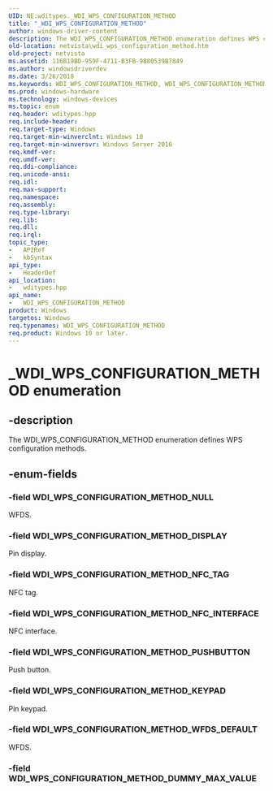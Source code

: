 ```yaml
---
UID: NE:wditypes._WDI_WPS_CONFIGURATION_METHOD
title: "_WDI_WPS_CONFIGURATION_METHOD"
author: windows-driver-content
description: The WDI_WPS_CONFIGURATION_METHOD enumeration defines WPS configuration methods.
old-location: netvista\wdi_wps_configuration_method.htm
old-project: netvista
ms.assetid: 116B19BD-959F-4711-B3FB-9880539B7849
ms.author: windowsdriverdev
ms.date: 3/26/2018
ms.keywords: WDI_WPS_CONFIGURATION_METHOD, WDI_WPS_CONFIGURATION_METHOD enumeration [Network Drivers Starting with Windows Vista], WDI_WPS_CONFIGURATION_METHOD_DISPLAY, WDI_WPS_CONFIGURATION_METHOD_KEYPAD, WDI_WPS_CONFIGURATION_METHOD_NFC_INTERFACE, WDI_WPS_CONFIGURATION_METHOD_NFC_TAG, WDI_WPS_CONFIGURATION_METHOD_NULL, WDI_WPS_CONFIGURATION_METHOD_PUSHBUTTON, WDI_WPS_CONFIGURATION_METHOD_WFDS_DEFAULT, _WDI_WPS_CONFIGURATION_METHOD, netvista.wdi_wps_configuration_method, wditypes/WDI_WPS_CONFIGURATION_METHOD, wditypes/WDI_WPS_CONFIGURATION_METHOD_DISPLAY, wditypes/WDI_WPS_CONFIGURATION_METHOD_KEYPAD, wditypes/WDI_WPS_CONFIGURATION_METHOD_NFC_INTERFACE, wditypes/WDI_WPS_CONFIGURATION_METHOD_NFC_TAG, wditypes/WDI_WPS_CONFIGURATION_METHOD_NULL, wditypes/WDI_WPS_CONFIGURATION_METHOD_PUSHBUTTON, wditypes/WDI_WPS_CONFIGURATION_METHOD_WFDS_DEFAULT
ms.prod: windows-hardware
ms.technology: windows-devices
ms.topic: enum
req.header: wditypes.hpp
req.include-header: 
req.target-type: Windows
req.target-min-winverclnt: Windows 10
req.target-min-winversvr: Windows Server 2016
req.kmdf-ver: 
req.umdf-ver: 
req.ddi-compliance: 
req.unicode-ansi: 
req.idl: 
req.max-support: 
req.namespace: 
req.assembly: 
req.type-library: 
req.lib: 
req.dll: 
req.irql: 
topic_type:
-	APIRef
-	kbSyntax
api_type:
-	HeaderDef
api_location:
-	wditypes.hpp
api_name:
-	WDI_WPS_CONFIGURATION_METHOD
product: Windows
targetos: Windows
req.typenames: WDI_WPS_CONFIGURATION_METHOD
req.product: Windows 10 or later.
---
```


# _WDI_WPS_CONFIGURATION_METHOD enumeration


## -description


The WDI_WPS_CONFIGURATION_METHOD enumeration defines WPS configuration methods.


## -enum-fields




### -field WDI_WPS_CONFIGURATION_METHOD_NULL

WFDS.


### -field WDI_WPS_CONFIGURATION_METHOD_DISPLAY

Pin display.


### -field WDI_WPS_CONFIGURATION_METHOD_NFC_TAG

NFC tag.


### -field WDI_WPS_CONFIGURATION_METHOD_NFC_INTERFACE

NFC interface.


### -field WDI_WPS_CONFIGURATION_METHOD_PUSHBUTTON

Push button.


### -field WDI_WPS_CONFIGURATION_METHOD_KEYPAD

Pin keypad.


### -field WDI_WPS_CONFIGURATION_METHOD_WFDS_DEFAULT

WFDS.


### -field WDI_WPS_CONFIGURATION_METHOD_DUMMY_MAX_VALUE



